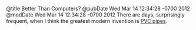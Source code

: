 @title Better Than Computers?
@pubDate Wed Mar 14 12:34:28 -0700 2012
@modDate Wed Mar 14 12:34:28 -0700 2012
There are days, surprisingly frequent, when I think the greatest modern invention is <a href="http://en.wikipedia.org/wiki/Pvc">PVC pipes</a>.
